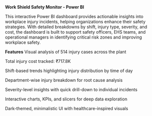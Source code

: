 **Work Shield Safety Monitor - Power BI**

This interactive Power BI dashboard provides actionable insights into workplace injury incidents, helping organizations enhance their safety strategies. With detailed breakdowns by shift, injury type, severity, and cost, the dashboard is built to support safety officers, EHS teams, and operational managers in identifying critical risk zones and improving workplace safety.

**Features**
Visual analysis of 514 injury cases across the plant

Total injury cost tracked: ₹717.8K

Shift-based trends highlighting injury distribution by time of day

Department-wise injury breakdown for root cause analysis

Severity-level insights with quick drill-down to individual incidents

Interactive charts, KPIs, and slicers for deep data exploration

Dark-themed, minimalistic UI with healthcare-inspired visuals
